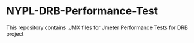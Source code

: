 # NYPL-DRB-Performance-Test

This repository contains .JMX files for Jmeter Performance Tests for DRB project
